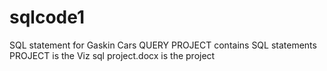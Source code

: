 # sqlcode1
SQL statement for Gaskin Cars
QUERY PROJECT contains SQL statements
PROJECT is the Viz
sql project.docx is the project
